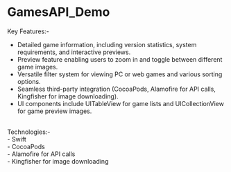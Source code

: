 # GamesAPI_Demo
Key Features:- <br>
- Detailed game information, including version statistics, system requirements, and interactive previews.  <br>
- Preview feature enabling users to zoom in and toggle between different game images.  <br>
- Versatile filter system for viewing PC or web games and various sorting options.  <br>
- Seamless third-party integration (CocoaPods, Alamofire for API calls, Kingfisher for image downloading).  <br>
- UI components include UITableView for game lists and UICollectionView for game preview images.  <br>
 <br>
Technologies:-  <br>
- Swift  <br>
- CocoaPods  <br>
- Alamofire for API calls  <br>
- Kingfisher for image downloading  <br>
